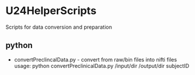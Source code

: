 # U24HelperScripts

Scripts for data conversion and preparation

## python

* convertPreclincalData.py - convert from raw/bin files into nifti files\
usage: python convertPreclinicalData.py /input/dir /output/dir subjectID
